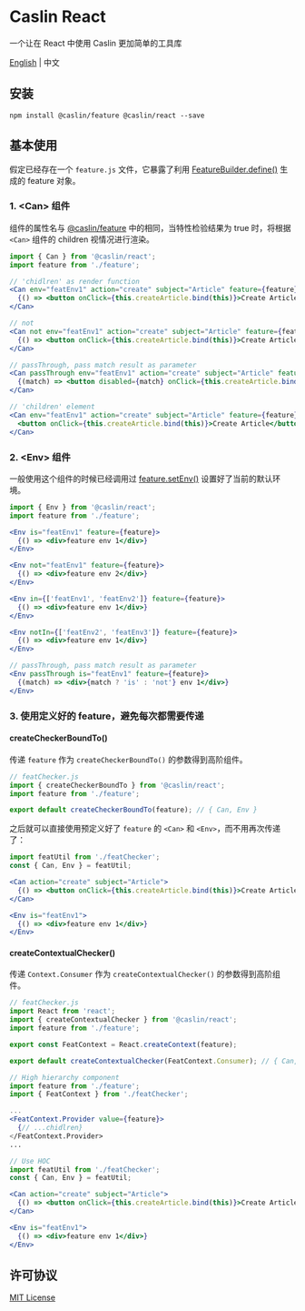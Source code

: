 # Caslin React

一个让在 React 中使用 Caslin 更加简单的工具库

[English](https://github.com/wtzeng1/caslin/blob/master/packages/caslin-react) | 中文

## 安装

```shell
npm install @caslin/feature @caslin/react --save
```

## 基本使用

假定已经存在一个 `feature.js` 文件，它暴露了利用 [FeatureBuilder.define()](https://github.com/wtzeng1/caslin/blob/master/packages/caslin-feature/README-zh-cn.md#featurebuilder) 生成的 feature 对象。

### 1. &lt;Can> 组件

组件的属性名与 [@caslin/feature](https://github.com/wtzeng1/caslin/blob/master/packages/caslin-feature/README-zh-cn.md#feature) 中的相同，当特性检验结果为 true 时，将根据 `<Can>` 组件的 children 视情况进行渲染。

```jsx
import { Can } from '@caslin/react';
import feature from './feature';

// 'chidlren' as render function
<Can env="featEnv1" action="create" subject="Article" feature={feature}>
  {() => <button onClick={this.createArticle.bind(this)}>Create Article</button>}
</Can>

// not
<Can not env="featEnv1" action="create" subject="Article" feature={feature}>
  {() => <button onClick={this.createArticle.bind(this)}>Create Article</button>}
</Can>

// passThrough, pass match result as parameter
<Can passThrough env="featEnv1" action="create" subject="Article" feature={feature}>
  {(match) => <button disabled={match} onClick={this.createArticle.bind(this)}>Create Article</button>}
</Can>

// 'children' element
<Can env="featEnv1" action="create" subject="Article" feature={feature}>
  <button onClick={this.createArticle.bind(this)}>Create Article</button>
</Can>
```

### 2. &lt;Env> 组件

一般使用这个组件的时候已经调用过 [feature.setEnv()](https://github.com/wtzeng1/caslin/blob/master/packages/caslin-feature/README-zh-cn.md#feature) 设置好了当前的默认环境。

```jsx
import { Env } from '@caslin/react';
import feature from './feature';

<Env is="featEnv1" feature={feature}>
  {() => <div>feature env 1</div>}
</Env>

<Env not="featEnv1" feature={feature}>
  {() => <div>feature env 2</div>}
</Env>

<Env in={['featEnv1', 'featEnv2']} feature={feature}>
  {() => <div>feature env 1</div>}
</Env>

<Env notIn={['featEnv2', 'featEnv3']} feature={feature}>
  {() => <div>feature env 1</div>}
</Env>

// passThrough, pass match result as parameter
<Env passThrough is="featEnv1" feature={feature}>
  {(match) => <div>{match ? 'is' : 'not'} env 1</div>}
</Env>
```

### 3. 使用定义好的 feature，避免每次都需要传递

#### createCheckerBoundTo()

传递 `feature` 作为 `createCheckerBoundTo()` 的参数得到高阶组件。

```jsx
// featChecker.js
import { createCheckerBoundTo } from '@caslin/react';
import feature from './feature';

export default createCheckerBoundTo(feature); // { Can, Env }
```

之后就可以直接使用预定义好了 `feature` 的 `<Can>` 和 `<Env>`，而不用再次传递了：

```jsx
import featUtil from './featChecker';
const { Can, Env } = featUtil;

<Can action="create" subject="Article">
  {() => <button onClick={this.createArticle.bind(this)}>Create Article</button>}
</Can>

<Env is="featEnv1">
  {() => <div>feature env 1</div>}
</Env>
```

#### createContextualChecker()

传递 `Context.Consumer` 作为 `createContextualChecker()` 的参数得到高阶组件。

```jsx
// featChecker.js
import React from 'react';
import { createContextualChecker } from '@caslin/react';
import feature from './feature';

export const FeatContext = React.createContext(feature);

export default createContextualChecker(FeatContext.Consumer); // { Can, Env }
```

```jsx
// High hierarchy component
import feature from './feature';
import { FeatContext } from './featChecker';

...
<FeatContext.Provider value={feature}>
  {// ...chidlren}
</FeatContext.Provider>
...
```

```jsx
// Use HOC
import featUtil from './featChecker';
const { Can, Env } = featUtil;

<Can action="create" subject="Article">
  {() => <button onClick={this.createArticle.bind(this)}>Create Article</button>}
</Can>

<Env is="featEnv1">
  {() => <div>feature env 1</div>}
</Env>
```

## 许可协议

[MIT License](https://github.com/wtzeng1/caslin/blob/master/LICENSE)
